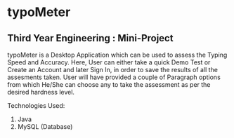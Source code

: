 # typoMeter
## Third Year Engineering : Mini-Project

typoMeter is a Desktop Application which can be used to assess the Typing Speed and Accuracy. Here, User can either take a quick Demo Test or Create an Account and later Sign In, in order to save the results of all the assesments taken. User will have provided a couple of Paragraph options from which He/She can choose any to take the assessment as per the desired hardness level.

Technologies Used:

1. Java
2. MySQL (Database)
